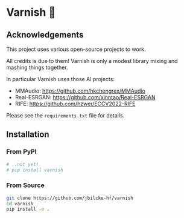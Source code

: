 # Varnish 💅


## Acknowledgements

This project uses various open-source projects to work.

All credits is due to them! Varnish is only a modest library mixing and mashing things together.

In particular Varnish uses those AI projects:

- MMAudio: https://github.com/hkchengrex/MMAudio
- Real-ESRGAN: https://github.com/xinntao/Real-ESRGAN
- RIFE: https://github.com/hzwer/ECCV2022-RIFE

Please see the `requirements.txt` file for details.

## Installation

### From PyPI
```bash
# ..not yet!
# pip install varnish
```

### From Source
```bash
git clone https://github.com/jbilcke-hf/varnish
cd varnish
pip install -e .
```